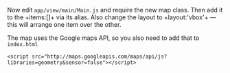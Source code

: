 Now edit `app/view/main/Main.js` and require the new map class. Then add it
to the +items:[]+ via its alias. Also change the layout to +layout:'vbox'+ &mdash; 
this will arrange one item over the other. 



The map uses the Google maps API, so you also
need to add that to `index.html`

    <script src="http://maps.googleapis.com/maps/api/js?libraries=geometry&sensor=false"></script>
